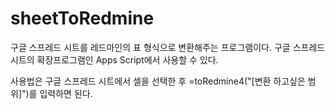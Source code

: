 # sheetToRedmine

  구글 스프레드 시트를 레드마인의 표 형식으로 변환해주는 프로그램이다. 구글 스프레드 시트의 확장프로그램인 Apps Script에서 사용할 수 있다.
  
  사용법은 구글 스프레드 시트에서 셀을 선택한 후 =toRedmine4("[변환 하고싶은 범위]")를 입력하면 된다.
